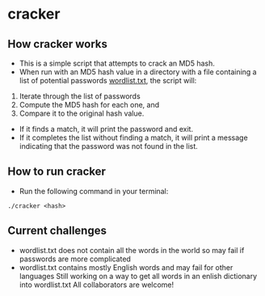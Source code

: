 # cracker

## How cracker works
* This is a simple script that attempts to crack an MD5 hash. 
* When run with an MD5 hash value in a directory with a file containing a list of potential passwords [wordlist.txt](./wordlist.txt), the script will:
1. Iterate through the list of passwords 
2. Compute the MD5 hash for each one, and 
3. Compare it to the original hash value. 
* If it finds a match, it will print the password and exit. 
* If it completes the list without finding a match, it will print a message indicating that the password was not found in the list.

## How to run cracker
* Run the following command in your terminal:
``` 
./cracker <hash>
```
## Current challenges
* wordlist.txt does not contain all the words in the world so may fail if passwords are more complicated
* wordlist.txt contains mostly English words and may fail for other languages
Still working on a way to get all words in an enlish dictionary into wordlist.txt
All collaborators are welcome!
